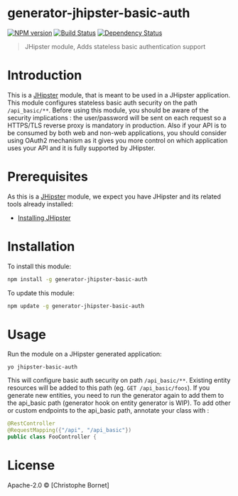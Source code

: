 # generator-jhipster-basic-auth
[![NPM version][npm-image]][npm-url] [![Build Status][travis-image]][travis-url] [![Dependency Status][daviddm-image]][daviddm-url]
> JHipster module, Adds stateless basic authentication support

# Introduction

This is a [JHipster](http://jhipster.github.io/) module, that is meant to be used in a JHipster application.
This module configures stateless basic auth security on the path ```/api_basic/**```.
Before using this module, you should be aware of the security implications : the user/password will be sent on each request so a HTTPS/TLS reverse proxy is mandatory in production.
Also if your API is to be consumed by both web and non-web applications, you should consider using OAuth2 mechanism as it gives you more control on which application uses your API and it is fully supported by JHipster.

# Prerequisites

As this is a [JHipster](http://jhipster.github.io/) module, we expect you have JHipster and its related tools already installed:

- [Installing JHipster](https://jhipster.github.io/installation.html)

# Installation

To install this module:

```bash
npm install -g generator-jhipster-basic-auth
```

To update this module:
```bash
npm update -g generator-jhipster-basic-auth
```

# Usage
Run the module on a JHipster generated application:
```
yo jhipster-basic-auth
```
This will configure basic auth security on path ```/api_basic/**```. Existing entity resources will be added to this path (eg. ```GET /api_basic/foos```).
If you generate new entities, you need to run the generator again to add them to the api_basic path (generator hook on entity generator is WIP).
To add other or custom endpoints to the api_basic path, annotate your class with :
```java
@RestController
@RequestMapping({"/api", "/api_basic"})
public class FooController {
```

# License

Apache-2.0 © [Christophe Bornet]

[npm-image]: https://img.shields.io/npm/v/generator-jhipster-basic-auth.svg
[npm-url]: https://npmjs.org/package/generator-jhipster-basic-auth
[travis-image]: https://travis-ci.org/cbornet/generator-jhipster-basic-auth.svg?branch=master
[travis-url]: https://travis-ci.org/cbornet/generator-jhipster-basic-auth
[daviddm-image]: https://david-dm.org/cbornet/generator-jhipster-basic-auth.svg?theme=shields.io
[daviddm-url]: https://david-dm.org/cbornet/generator-jhipster-module
